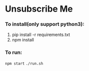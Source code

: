 # Unsubscribe Me

### To install(only support python3):

1. pip install -r requirements.txt
2. npm install

### To run:

`npm start`
`./run.sh`

